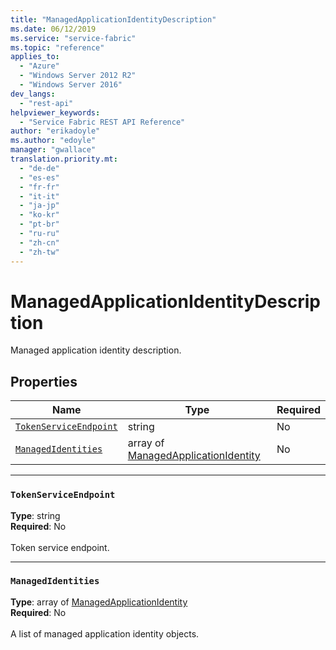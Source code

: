 ```yaml
---
title: "ManagedApplicationIdentityDescription"
ms.date: 06/12/2019
ms.service: "service-fabric"
ms.topic: "reference"
applies_to: 
  - "Azure"
  - "Windows Server 2012 R2"
  - "Windows Server 2016"
dev_langs: 
  - "rest-api"
helpviewer_keywords: 
  - "Service Fabric REST API Reference"
author: "erikadoyle"
ms.author: "edoyle"
manager: "gwallace"
translation.priority.mt: 
  - "de-de"
  - "es-es"
  - "fr-fr"
  - "it-it"
  - "ja-jp"
  - "ko-kr"
  - "pt-br"
  - "ru-ru"
  - "zh-cn"
  - "zh-tw"
---
```

# ManagedApplicationIdentityDescription

Managed application identity description.

## Properties
| Name | Type | Required |
| --- | --- | --- |
| [`TokenServiceEndpoint`](#tokenserviceendpoint) | string | No |
| [`ManagedIdentities`](#managedidentities) | array of [ManagedApplicationIdentity](sfclient-v65-model-managedapplicationidentity.md) | No |

____
### `TokenServiceEndpoint`
__Type__: string <br/>
__Required__: No<br/>
<br/>
Token service endpoint.

____
### `ManagedIdentities`
__Type__: array of [ManagedApplicationIdentity](sfclient-v65-model-managedapplicationidentity.md) <br/>
__Required__: No<br/>
<br/>
A list of managed application identity objects.
